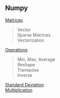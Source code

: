 ## Numpy

[Matrices](./matrices/)  
> Vector  
Sparse Matrices  
Vectorization  

[Operations](./operations/)  
> Min, Max, Average  
Reshape  
Transpose  
Inverse  

[Standard Deviation](./standard_deviation/)  
[Multiplication](./multiplication/)  